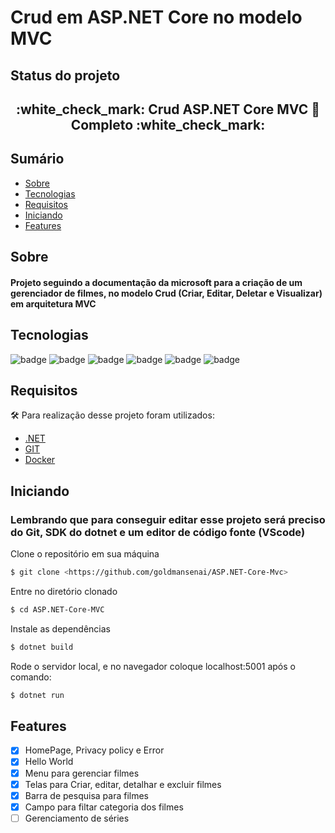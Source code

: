 # Crud em ASP.NET Core no modelo MVC

## Status do projeto
<h2 align="center"> 
	:white_check_mark: Crud ASP.NET Core MVC 🚀 Completo :white_check_mark:
</h2>

## Sumário
<!--ts-->
   * [Sobre](#Sobre)
   * [Tecnologias](#Tecnologias)
   * [Requisitos](#Requisitos)
   * [Iniciando](#Iniciando)
   * [Features](#Features)
<!--te-->

## Sobre
<h4> Projeto seguindo a documentação da microsoft para a criação de um gerenciador de filmes, no modelo Crud (Criar, Editar, Deletar e Visualizar) em arquitetura MVC </h4>

## Tecnologias
![badge](https://img.shields.io/badge/C%23-C%20Sharp-7159c1)
![badge](https://img.shields.io/badge/.NET-ASP.NET%20Core-7159c1)
![badge](https://img.shields.io/badge/JS-JavaScript-7159c1)
![badge](https://img.shields.io/badge/Docker-Dockerfile-7159c1)
![badge](https://img.shields.io/badge/AWS-Ubuntu%20Server-7159c1)
![badge](https://img.shields.io/badge/Docker-Dockerfile-7159c1)

## Requisitos
:hammer_and_wrench: Para realização desse projeto foram utilizados:
- [.NET](https://dotnet.microsoft.com/download)
- [GIT](https://git-scm.com/)
- [Docker](https://www.docker.com/)

## Iniciando
### Lembrando que para conseguir editar esse projeto será preciso do Git, SDK do dotnet e um editor de código fonte (VScode)

Clone o repositório em sua máquina
```bash
$ git clone <https://github.com/goldmansenai/ASP.NET-Core-Mvc>
```
Entre no diretório clonado
```bash
$ cd ASP.NET-Core-MVC
```
Instale as dependências
```bash
$ dotnet build
```
Rode o servidor local, e no navegador coloque localhost:5001 após o comando:
```bash
$ dotnet run
```

## Features
- [x] HomePage, Privacy policy e Error
- [x] Hello World
- [x] Menu para gerenciar filmes
- [x] Telas para Criar, editar, detalhar e excluir filmes
- [x] Barra de pesquisa para filmes
- [x] Campo para filtar categoria dos filmes
- [ ] Gerenciamento de séries
